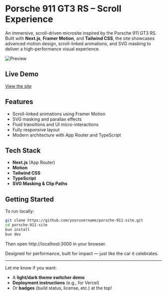 # Porsche 911 GT3 RS – Scroll Experience

An immersive, scroll-driven microsite inspired by the Porsche 911 GT3 RS.  
Built with **Next.js**, **Framer Motion**, and **Tailwind CSS**, the site showcases advanced motion design, scroll-linked animations, and SVG masking to deliver a high-performance visual experience.

![Preview](public/og-cover.jpg)

## Live Demo

[View the site](https://gt3.sanjid.shop)

## Features

- Scroll-linked animations using Framer Motion
- SVG masking and parallax effects
- Fluid transitions and UI micro-interactions
- Fully responsive layout
- Modern architecture with App Router and TypeScript

## Tech Stack

- **Next.js** (App Router)
- **Motion**
- **Tailwind CSS**
- **TypeScript**
- **SVG Masking & Clip Paths**

## Getting Started

To run locally:

```bash
git clone https://github.com/yourusername/porsche-911-site.git
cd porsche-911-site
bun install
bun dev
```

Then open http://localhost:3000 in your browser.

Designed for performance, built for impact — just like the car it celebrates.

---

Let me know if you want:

- A **light/dark theme switcher demo**
- **Deployment instructions** (e.g., for Vercel)
- Or **badges** (build status, license, etc.) at the top!
